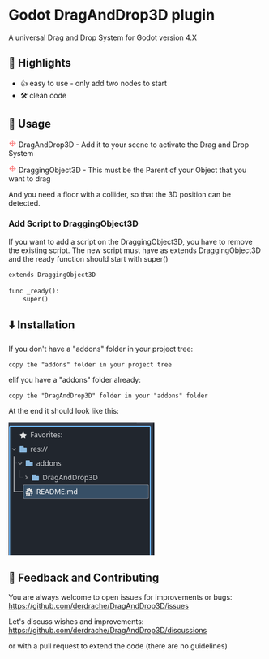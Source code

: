 # Godot DragAndDrop3D plugin
 
A universal Drag and Drop System for Godot version 4.X

## 🌟 Highlights

- 👍 easy to use - only add two nodes to start
- 🛠️ clean code

## 🚀 Usage
<img src="addons/DragAndDrop3D/assets/dragIcon.png" width="16"/> DragAndDrop3D - Add it to your scene to activate the Drag and Drop System

<img src="addons/DragAndDrop3D/assets/dragIcon.png" width="16"/> DraggingObject3D - This must be the Parent of your Object that you want to drag

And you need a floor with a collider, so that the 3D position can be detected.

### Add Script to DraggingObject3D
If you want to add a script on the DraggingObject3D, you have to remove the existing script.
The new script must have as extends DraggingObject3D and the ready function should start with super()

```
extends DraggingObject3D

func _ready():
    super()
```


## ⬇️ Installation
If you don't have a "addons" folder in your project tree:

    copy the "addons" folder in your project tree
    
elif you have a "addons" folder already:

    copy the "DragAndDrop3D" folder in your "addons" folder

At the end it should look like this:

<img src="documentation/images/plugin_installation_screen.png"/>

## 💭 Feedback and Contributing
You are always welcome to open issues for improvements or bugs:
https://github.com/derdrache/DragAndDrop3D/issues

Let's discuss wishes and improvements:
https://github.com/derdrache/DragAndDrop3D/discussions

or with a pull request to extend the code (there are no guidelines)
